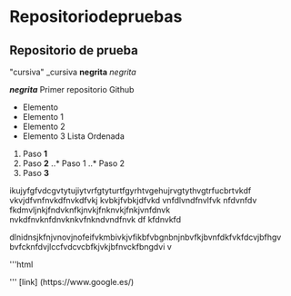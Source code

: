 # Repositoriodepruebas
## Repositorio de prueba
"cursiva" _cursiva
**negrita** _negrita_

_**negrita**_
Primer repositorio Github

 + Elemento
 + Elemento 1
 + Elemento 2
 + Elemento 3
Lista Ordenada
1. Paso **1**
2. Paso **2**
..* Paso 1
..* Paso 2 
4. Paso **3**


ikujyfgfvdcgvtytujiytvrfgtyturtfgyrhtvgehujrvgtythvgtrfucbrtvkdf vkvjdfvnfnvkdfnvkdfvkj kvbkjfvbkjdfvkd vnfdlvndfnvlfvk nfdvnfdv fkdmvljnkjfndvknfkjnvkjfnknvkjfnkjvnfdnvk nvkdfnvknfdnvknkvfnkndvndfnvk df kfdnvkfd 

 dlnidnsjkfnjvnovjnofeifvkmbivkjvfikbfvbgnbnjnbvfkjbvnfdkfvkfdcvjbfhgv bvfcknfdvjlccfvdcvcbfkjvkjbfnvckfbngdvi v

'''html
<html> 
    <head>
    </head>
    </html>
'''
[link] (https://www.google.es/)
